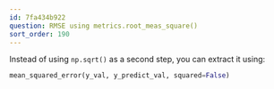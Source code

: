 ```yaml
---
id: 7fa434b922
question: RMSE using metrics.root_meas_square()
sort_order: 190
---
```


Instead of using `np.sqrt()` as a second step, you can extract it using:

```python
mean_squared_error(y_val, y_predict_val, squared=False)
```